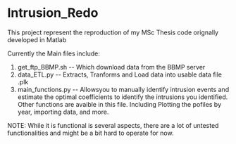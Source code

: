 # Intrusion_Redo

This project represent the reproduction of my MSc Thesis code orignally developed in Matlab

Currently the Main files include:
1. get_ftp_BBMP.sh -- Which download data from the BBMP server
2. data_ETL.py -- Extracts, Tranforms and Load data into usable data file .plk
3. main_functions.py -- Allowsyou to manually identify intrusion events and estimate the optimal coefficients to identify the intrusions you identified. Other functions are avaible in this file. Including Plotting the pofiles by year, importing data, and more.

NOTE: While it is functional is several aspects, there are a lot of untested functionalities and might be a bit hard to operate for now. 
